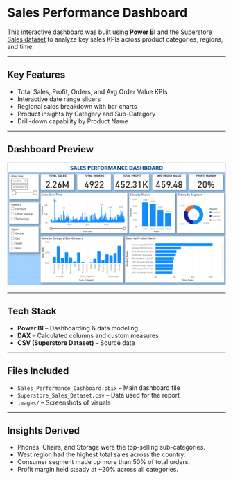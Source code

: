 # Sales Performance Dashboard

This interactive dashboard was built using **Power BI** and the [Superstore Sales dataset](https://www.kaggle.com/datasets/rohitsahoo/sales-forecasting/data) to analyze key sales KPIs across product categories, regions, and time.

---

## Key Features

- Total Sales, Profit, Orders, and Avg Order Value KPIs
- Interactive date range slicers
- Regional sales breakdown with bar charts
- Product insights by Category and Sub-Category
- Drill-down capability by Product Name

---

## Dashboard Preview

![Dashboard](images/dashboard_full.png)

---

## Tech Stack

- **Power BI** – Dashboarding & data modeling
- **DAX** – Calculated columns and custom measures
- **CSV (Superstore Dataset)** – Source data

---

## Files Included

- `Sales_Performance_Dashboard.pbix` – Main dashboard file
- `Superstore_Sales_Dataset.csv` – Data used for the report
- `images/` – Screenshots of visuals

---

## Insights Derived

- Phones, Chairs, and Storage were the top-selling sub-categories.
- West region had the highest total sales across the country.
- Consumer segment made up more than 50% of total orders.
- Profit margin held steady at ~20% across all categories.

